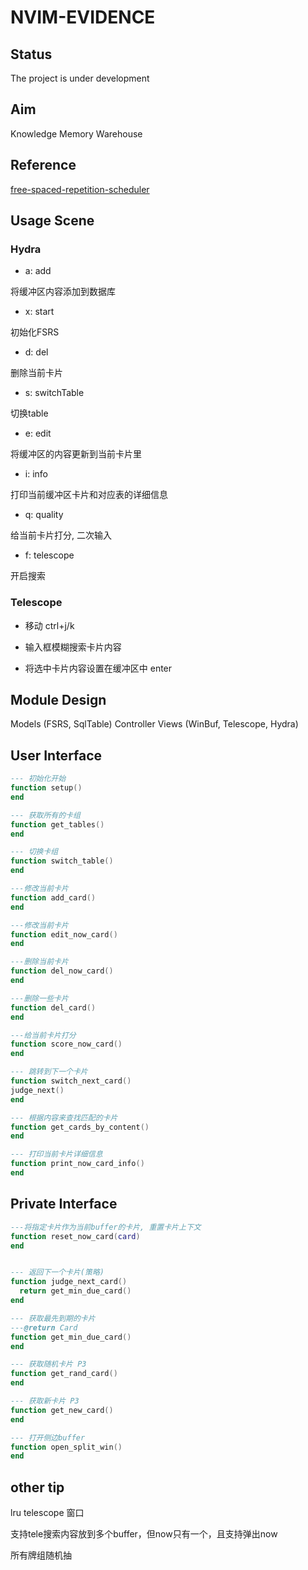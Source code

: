 # NVIM-EVIDENCE

## Status

The project is under development

## Aim

Knowledge Memory Warehouse

## Reference

[free-spaced-repetition-scheduler](https://github.com/open-spaced-repetition/free-spaced-repetition-scheduler)

## Usage Scene

### Hydra

- a: add

将缓冲区内容添加到数据库

- x: start

初始化FSRS

- d: del

删除当前卡片

- s: switchTable

切换table 

- e: edit

将缓冲区的内容更新到当前卡片里

- i: info

打印当前缓冲区卡片和对应表的详细信息

- q: quality

给当前卡片打分, 二次输入

- f: telescope

开启搜索

### Telescope

- 移动 ctrl+j/k

- 输入框模糊搜索卡片内容

- 将选中卡片内容设置在缓冲区中 enter

## Module Design

Models (FSRS, SqlTable)
Controller
Views (WinBuf, Telescope, Hydra)

## User Interface

```lua
--- 初始化开始
function setup()
end

--- 获取所有的卡组
function get_tables()
end

--- 切换卡组
function switch_table()
end

---修改当前卡片
function add_card()
end

---修改当前卡片
function edit_now_card()
end

---删除当前卡片
function del_now_card()
end

---删除一些卡片
function del_card()
end

---给当前卡片打分
function score_now_card()
end

--- 跳转到下一个卡片
function switch_next_card()
judge_next()
end

--- 根据内容来查找匹配的卡片
function get_cards_by_content()
end

--- 打印当前卡片详细信息
function print_now_card_info()
end
```

## Private Interface

```lua
---将指定卡片作为当前buffer的卡片, 重置卡片上下文
function reset_now_card(card)
end


--- 返回下一个卡片(策略)
function judge_next_card()
  return get_min_due_card()
end

--- 获取最先到期的卡片
---@return Card
function get_min_due_card()
end

--- 获取随机卡片 P3
function get_rand_card()
end

--- 获取新卡片 P3
function get_new_card()
end

--- 打开侧边buffer
function open_split_win()
end
```

## other tip

lru telescope 窗口

支持tele搜索内容放到多个buffer，但now只有一个，且支持弹出now

所有牌组随机抽

